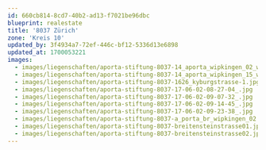 ```yaml
---
id: 660cb814-8cd7-40b2-ad13-f7021be96dbc
blueprint: realestate
title: '8037 Zürich'
zone: 'Kreis 10'
updated_by: 3f4934a7-72ef-446c-bf12-5336d13e6898
updated_at: 1700053221
images:
  - images/liegenschaften/aporta-stiftung-8037-14_aporta_wipkingen_02_web_.jpg
  - images/liegenschaften/aporta-stiftung-8037-14_aporta_wipkingen_15_web_.jpg
  - images/liegenschaften/aporta-stiftung-8037-1626_kyburgstrasse-1.jpg
  - images/liegenschaften/aporta-stiftung-8037-17-06-02-08-27-04_.jpg
  - images/liegenschaften/aporta-stiftung-8037-17-06-02-09-07-32_.jpg
  - images/liegenschaften/aporta-stiftung-8037-17-06-02-09-14-45_.jpg
  - images/liegenschaften/aporta-stiftung-8037-17-06-02-09-23-38_.jpg
  - images/liegenschaften/aporta-stiftung-8037-a_porta_br_wipkingen_02.jpg
  - images/liegenschaften/aporta-stiftung-8037-breitensteinstrasse01.jpg
  - images/liegenschaften/aporta-stiftung-8037-breitensteinstrasse02.jpg
---
```

